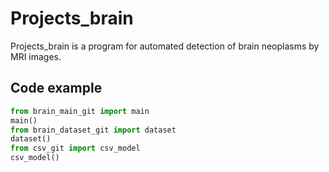 # Projects_brain
 
Projects_brain is a program for automated detection of brain neoplasms by MRI images.

## Code example

```python
from brain_main_git import main
main()
from brain_dataset_git import dataset
dataset()
from csv_git import csv_model
csv_model()
```


